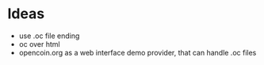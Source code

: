 # Ideas

- use .oc file ending
- oc over html
- opencoin.org as a web interface demo provider, that can handle .oc files